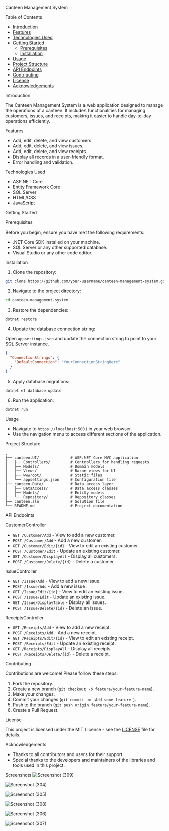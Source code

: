 
 Canteen Management System

 Table of Contents

- [Introduction](#introduction)
- [Features](#features)
- [Technologies Used](#technologies-used)
- [Getting Started](#getting-started)
  - [Prerequisites](#prerequisites)
  - [Installation](#installation)
- [Usage](#usage)
- [Project Structure](#project-structure)
- [API Endpoints](#api-endpoints)
- [Contributing](#contributing)
- [License](#license)
- [Acknowledgements](#acknowledgements)

 Introduction

The Canteen Management System is a web application designed to manage the operations of a canteen. It includes functionalities for managing customers, issues, and receipts, making it easier to handle day-to-day operations efficiently.

 Features

- Add, edit, delete, and view customers.
- Add, edit, delete, and view issues.
- Add, edit, delete, and view receipts.
- Display all records in a user-friendly format.
- Error handling and validation.

Technologies Used

- ASP.NET Core
- Entity Framework Core
- SQL Server
- HTML/CSS
- JavaScript

 Getting Started

 Prerequisites

Before you begin, ensure you have met the following requirements:

- .NET Core SDK installed on your machine.
- SQL Server or any other supported database.
- Visual Studio or any other code editor.

 Installation

1. Clone the repository:

```bash
git clone https://github.com/your-username/canteen-management-system.git
```

2. Navigate to the project directory:

```bash
cd canteen-management-system
```

3. Restore the dependencies:

```bash
dotnet restore
```

4. Update the database connection string:

Open `appsettings.json` and update the connection string to point to your SQL Server instance.

```json
{
  "ConnectionStrings": {
    "DefaultConnection": "YourConnectionStringHere"
  }
}
```

5. Apply database migrations:

```bash
dotnet ef database update
```

6. Run the application:

```bash
dotnet run
```

 Usage

- Navigate to `https://localhost:5001` in your web browser.
- Use the navigation menu to access different sections of the application.

Project Structure

```plaintext
.
├── canteen.UI/              # ASP.NET Core MVC application
│   ├── Controllers/         # Controllers for handling requests
│   ├── Models/              # Domain models
│   ├── Views/               # Razor views for UI
│   ├── wwwroot/             # Static files
│   └── appsettings.json     # Configuration file
├── canteen.Data/            # Data access layer
│   ├── DataAccess/          # Data access classes
│   ├── Models/              # Entity models
│   └── Repository/          # Repository classes
├── canteen.sln              # Solution file
└── README.md                # Project documentation
```

 API Endpoints

 CustomerController

- `GET /Customer/Add` - View to add a new customer.
- `POST /Customer/Add` - Add a new customer.
- `GET /Customer/Edit/{id}` - View to edit an existing customer.
- `POST /Customer/Edit` - Update an existing customer.
- `GET /Customer/DisplayAll` - Display all customers.
- `POST /Customer/Delete/{id}` - Delete a customer.

 IssueController

- `GET /Issue/Add` - View to add a new issue.
- `POST /Issue/Add` - Add a new issue.
- `GET /Issue/Edit/{id}` - View to edit an existing issue.
- `POST /Issue/Edit` - Update an existing issue.
- `GET /Issue/DisplayTable` - Display all issues.
- `POST /Issue/Delete/{id}` - Delete an issue.

ReceiptsController

- `GET /Receipts/Add` - View to add a new receipt.
- `POST /Receipts/Add` - Add a new receipt.
- `GET /Receipts/Edit/{id}` - View to edit an existing receipt.
- `POST /Receipts/Edit` - Update an existing receipt.
- `GET /Receipts/DisplayAll` - Display all receipts.
- `POST /Receipts/Delete/{id}` - Delete a receipt.

 Contributing

Contributions are welcome! Please follow these steps:

1. Fork the repository.
2. Create a new branch (`git checkout -b feature/your-feature-name`).
3. Make your changes.
4. Commit your changes (`git commit -m 'Add some feature'`).
5. Push to the branch (`git push origin feature/your-feature-name`).
6. Create a Pull Request.

 License

This project is licensed under the MIT License - see the [LICENSE](LICENSE) file for details.

 Acknowledgements

- Thanks to all contributors and users for their support.
- Special thanks to the developers and maintainers of the libraries and tools used in this project.

Screenshots
![Screenshot (309)](https://github.com/MerlinDivya/canteen/assets/91864335/67d3d9d4-1da2-42d1-8843-809c59481834)

![Screenshot (304)](https://github.com/MerlinDivya/canteen/assets/91864335/777a7300-fa86-40f3-add7-a5fdda7c6826)

![Screenshot (305)](https://github.com/MerlinDivya/canteen/assets/91864335/a2aca3a2-273f-4bab-ab83-7ec77ef1e27d)

![Screenshot (308)](https://github.com/MerlinDivya/canteen/assets/91864335/64501aba-4e97-4628-85f4-e15fad60c759)


![Screenshot (306)](https://github.com/MerlinDivya/canteen/assets/91864335/704520d7-f806-4268-afd1-1fbcbf9bd6af)

![Screenshot (307)](https://github.com/MerlinDivya/canteen/assets/91864335/f9e52776-7ab1-476c-8fd4-09af69b72b92)


